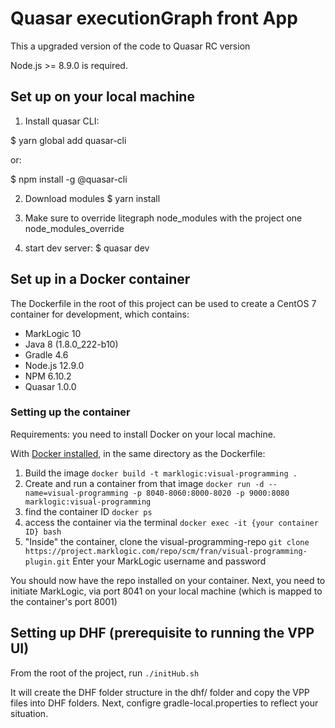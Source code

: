 # Quasar executionGraph front App
This a upgraded version of the code to Quasar RC version

Node.js >= 8.9.0 is required.

## Set up on your local machine

1. Install quasar CLI:

$ yarn global add quasar-cli

or:

$ npm install -g @quasar-cli


2. Download modules
$ yarn install

3. Make sure to override litegraph node_modules with the project one node_modules_override

4. start dev server:
$ quasar dev

## Set up in a Docker container

The Dockerfile in the root of this project can be used to create a CentOS 7 container for development, which contains:

- MarkLogic 10
- Java 8 (1.8.0_222-b10)
- Gradle 4.6
- Node.js 12.9.0
- NPM 6.10.2
- Quasar 1.0.0

### Setting up the container

Requirements: you need to install Docker on your local machine.

With [Docker installed](https://docs.docker.com/docker-for-mac/install/), in the same directory as the Dockerfile:
1) Build the image 
```docker build -t marklogic:visual-programming . ```
2) Create and run a container from that image
``docker run -d --name=visual-programming -p 8040-8060:8000-8020 -p 9000:8080 marklogic:visual-programming``
3) find the container ID
``docker ps``
4) access the container via the terminal
``docker exec -it {your container ID} bash``
5) "Inside" the container, clone the visual-programming-repo
``git clone https://project.marklogic.com/repo/scm/fran/visual-programming-plugin.git``
Enter your MarkLogic username and password

You should now have the repo installed on your container. Next, you need to initiate MarkLogic, via port 8041 on your local machine (which is mapped to the container's port 8001)

## Setting up DHF (prerequisite to running the VPP UI)
From the root of the project, run
```./initHub.sh```

It will create the DHF folder structure in the dhf/ folder and copy the VPP files into DHF folders.
Next, configre gradle-local.properties to reflect your situation.

